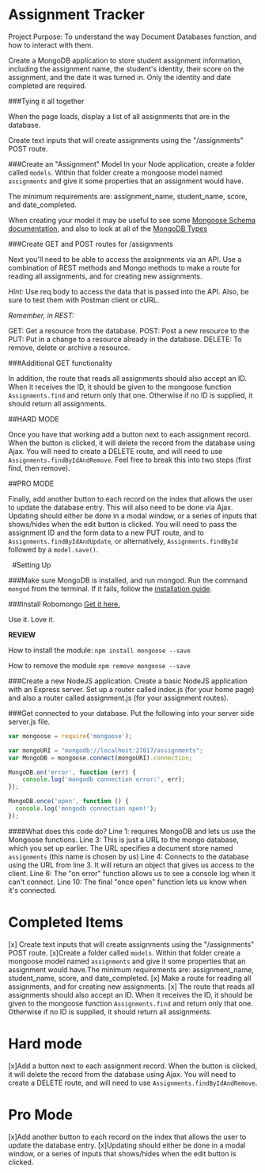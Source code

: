 # Assignment Tracker
Project Purpose: To understand the way Document Databases function, and how to interact with them.

Create a MongoDB application to store student assignment information, including the assignment name, the student's identity, their score on the assignment, and the date it was turned in. Only the identity and date completed are required.

###Tying it all together

When the page loads, display a list of all assignments that are in the database.

Create text inputs that will create assignments using the "/assignments" POST route.

###Create an "Assignment" Model
In your Node application, create a folder called `models`. Within that folder create a mongoose model named `assignments` and give it some properties that an assignment would have.

The minimum requirements are: assignment_name, student_name, score, and date_completed.

When creating your model it may be useful to see some [Mongoose Schema documentation](http://mongoosejs.com/docs/guide.html), and also to look at all of the [MongoDB Types](http://docs.mongodb.org/manual/reference/bson-types/)

###Create GET and POST routes for /assignments

Next you'll need to be able to access the assignments via an API. Use a combination of REST methods and Mongo methods to make a route for reading all assignments, and for creating new assignments.

*Hint:* Use req.body to access the data that is passed into the API. Also, be sure to test them with Postman client or cURL.

*Remember, in REST:*

GET: Get a resource from the database.
POST: Post a new resource to the
PUT: Put in a change to a resource already in the database.
DELETE: To remove, delete or archive a resource.

###Additional GET functionality

In addition, the route that reads all assignments should also accept an ID. When it receives the ID, it should be given to the mongoose function `Assignments.find` and return only that one. Otherwise if no ID is supplied, it should return all assignments.

##HARD MODE

Once you have that working add a button next to each assignment record. When the button is clicked, it will delete the record from the database using Ajax. You will need to create a DELETE route, and will need to use `Assignments.findByIdAndRemove`.  Feel free to break this into two steps (first find, then remove).

##PRO MODE

Finally, add another button to each record on the index that allows the user to update the database entry. This will also need to be done via Ajax. Updating should either be done in a modal window, or a series of inputs that shows/hides when the edit button is clicked. You will need to pass the assignment ID and the form data to a new PUT route, and to `Assignments.findByIdAndUpdate`, or alternatively, `Assignments.findById` followed by a `model.save()`.

&nbsp;
#Setting Up

###Make sure MongoDB is installed, and run mongod.
Run the command `mongod` from the terminal. If it fails, follow the [installation guide](http://docs.mongodb.org/manual/tutorial/install-mongodb-on-os-x/).

###Install Robomongo
[Get it here.](https://robomongo.org/)

Use it. Love it.

**REVIEW**

How to install the module:
`npm install mongoose --save`

How to remove the module
`npm remove mongoose --save`

###Create a new NodeJS application.
Create a basic NodeJS application with an Express server. Set up a router called index.js (for your home page) and also a router called assignment.js (for your assignment routes).

###Get connected to your database.
Put the following into your server side server.js file.

``` JavaScript
var mongoose = require('mongoose');

var mongoURI = "mongodb://localhost:27017/assignments";
var MongoDB = mongoose.connect(mongoURI).connection;

MongoDB.on('error', function (err) {
    console.log('mongodb connection error:', err);
});

MongoDB.once('open', function () {
  console.log('mongodb connection open!');
});
```

####What does this code do?
Line 1: requires MongoDB and lets us use the Mongoose functions.
Line 3: This is just a URL to the mongo database, which you set up earlier. The URL specifies a document store named `assignments` (this name is chosen by us)
Line 4: Connects to the database using the URL from line 3. It will return an object that gives us access to the client.
Line 6: The "on error" function allows us to see a console log when it can't connect.
Line 10: The final "once open" function lets us know when it's connected.


Completed Items
===============
[x] Create text inputs that will create assignments using the "/assignments" POST route.
[x]Create a folder called `models`. Within that folder create a mongoose model named `assignments` and give it some properties that an assignment would have.The minimum requirements are: assignment_name, student_name, score, and date_completed.
[x] Make a route for reading all assignments, and for creating new assignments.
[x] The route that reads all assignments should also accept an ID. When it receives the ID, it should be given to the mongoose function `Assignments.find` and return only that one. Otherwise if no ID is supplied, it should return all assignments.

Hard mode
=========
[x]Add a button next to each assignment record. When the button is clicked, it will delete the record from the database using Ajax. You will need to create a DELETE route, and will need to use `Assignments.findByIdAndRemove`.

Pro Mode
========
[x]Add another button to each record on the index that allows the user to update the database entry.
[x]Updating should either be done in a modal window, or a series of inputs that shows/hides when the edit button is clicked.
